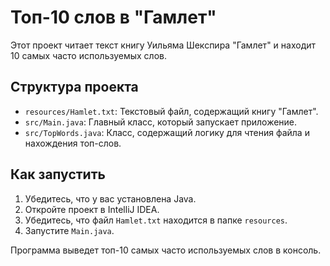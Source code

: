 # Топ-10 слов в "Гамлет"

Этот проект читает текст книгу Уильяма Шекспира "Гамлет" и находит 10 самых часто используемых слов.

## Структура проекта

- `resources/Hamlet.txt`: Текстовый файл, содержащий книгу "Гамлет".
- `src/Main.java`: Главный класс, который запускает приложение.
- `src/TopWords.java`: Класс, содержащий логику для чтения файла и нахождения топ-слов.

## Как запустить

1. Убедитесь, что у вас установлена Java.
2. Откройте проект в IntelliJ IDEA.
3. Убедитесь, что файл `Hamlet.txt` находится в папке `resources`.
4. Запустите `Main.java`.

Программа выведет топ-10 самых часто используемых слов в консоль.
